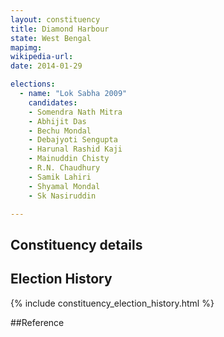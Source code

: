 ```yaml
---
layout: constituency
title: Diamond Harbour
state: West Bengal
mapimg: 
wikipedia-url: 
date: 2014-01-29

elections: 
  - name: "Lok Sabha 2009"
    candidates: 
    - Somendra Nath Mitra 
    - Abhijit Das 
    - Bechu Mondal 
    - Debajyoti Sengupta 
    - Harunal Rashid Kaji 
    - Mainuddin Chisty 
    - R.N. Chaudhury 
    - Samik Lahiri 
    - Shyamal Mondal 
    - Sk Nasiruddin 

---
```

## Constituency details


## Election History
{% include constituency_election_history.html %}

##Reference
